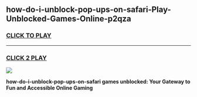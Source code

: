 
## how-do-i-unblock-pop-ups-on-safari-Play-Unblocked-Games-Online-p2qza
<h3>
<a href="https://premium76.site?title=how-do-i-unblock-pop-ups-on-safari&ref=25A">CLICK TO PLAY</a></h3>
<hr>

<h3>
<a href="https://premium76.site?title=how-do-i-unblock-pop-ups-on-safari&ref=25A">CLICK 2 PLAY</a>
  
</h3>

<a href="https://premium76.site?title=how-do-i-unblock-pop-ups-on-safari&ref=25A"><img src="https://clearcache.store/games.png"></a>


**how-do-i-unblock-pop-ups-on-safari games unblocked: Your Gateway to Fun and Accessible Online Gaming**
